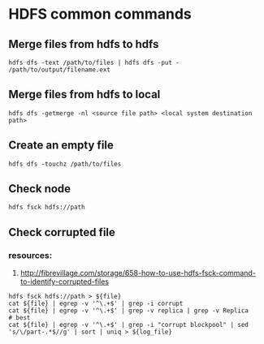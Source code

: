 # HDFS common commands

## Merge files from hdfs to hdfs
```
hdfs dfs -text /path/to/files | hdfs dfs -put - /path/to/output/filename.ext
```

## Merge files from hdfs to local
```
hdfs dfs -getmerge -nl <source file path> <local system destination path>
```

## Create an empty file
```
hdfs dfs -touchz /path/to/files
```

## Check node
```
hdfs fsck hdfs://path
```

## Check corrupted file
### resources:
1. http://fibrevillage.com/storage/658-how-to-use-hdfs-fsck-command-to-identify-corrupted-files

```
hdfs fsck hdfs://path > ${file}
cat ${file} | egrep -v '^\.+$' | grep -i corrupt
cat ${file} | egrep -v '^\.+$' | grep -v replica | grep -v Replica
# best
cat ${file} | egrep -v '^\.+$' | grep -i "corrupt blockpool" | sed 's/\/part-.*$//g' | sort | uniq > ${log_file}
```
